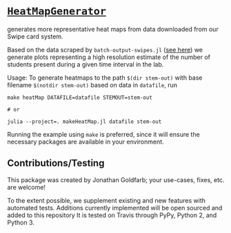 # [`HeatMapGenerator`](../blob/master/HeatMapGenerator)

generates more representative heat maps from data downloaded from our Swipe card system.

Based on the data scraped by `batch-output-swipes.jl` ([see here](../blob/master)) we generate plots representing a high resolution estimate of the number of students present during a given time interval in the lab.

Usage: To generate heatmaps to the path `$(dir stem-out)` with base filename `$(notdir stem-out)` based on data in `datafile`, run

``` shell
make heatMap DATAFILE=datafile STEMOUT=stem-out

# or

julia --project=. makeHeatMap.jl datafile stem-out
```

Running the example using `make` is preferred, since it will ensure the necessary packages are available in your environment.

## Contributions/Testing

This package was created by Jonathan Goldfarb; your use-cases, fixes, etc. are welcome!

To the extent possible, we supplement existing and new features with automated tests.
Additions currently implemented will be open sourced and added to this repository
It is tested on Travis through PyPy, Python 2, and Python 3.
